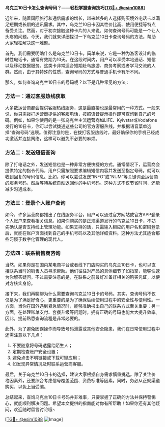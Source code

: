 **乌克兰10日卡怎么查询号码？——轻松掌握查询技巧[[TG💪+ @esim1088](https://t.me/s/esim1088)]**

近年来，随着国际旅行和通信需求的增长，越来越多的人选择购买境外电话卡以满足短期或长期的通讯需求。其中，乌克兰10日卡因其性价比高、使用便捷等特点备受关注。然而，对于初次接触这种卡片的人来说，如何查询号码可能是一个让人头疼的问题。今天，我们就来详细探讨一下乌克兰10日卡查询号码的方法，帮助大家轻松解决这一难题。

首先，我们需要明确什么是乌克兰10日卡。简单来说，它是一种为游客设计的临时性电话卡，通常有效期为10天。在这段时间内，用户可以享受本地通话、短信以及移动数据服务。这类卡非常适合短期赴乌旅游、商务考察或者学习交流的人群。然而，由于其特殊的性质，查询号码的方式与普通手机卡有所不同。

那么，如何查询乌克兰10日卡的号码呢？以下是几种常见的方法：

### 方法一：通过客服热线获取

大多数运营商都会提供客服热线服务，这是最直接也是最常用的一种方式。一般来说，你只需拨打运营商提供的客服电话，按照语音提示操作即可查询到自己的号码。例如，如果你使用的是一张乌克兰主流运营商如LIFE、Kyivstar或Vodafone发行的10日卡，你可以尝试拨通这些公司的官方客服热线，并根据语音菜单选择“查询号码”选项。值得注意的是，在拨打客服热线时，最好确保你的手机已经成功激活并连接网络，这样可以避免不必要的麻烦。

### 方法二：发送短信查询

除了打电话之外，发送短信也是一种非常方便快捷的方式。通常情况下，运营商会提供特定的指令代码，用户只需按照要求编辑短信内容并发送至指定号码，就可以收到回复的号码信息。比如，你可以尝试发送“INFO”或“NUM”等关键词至运营商的服务号码，然后等待系统自动返回你的手机号码。这种方式不仅节省时间，还能减少沟通成本。

### 方法三：登录个人账户查询

如今，许多运营商都推出了在线服务平台，用户可以通过官方网站或官方APP登录个人账户来查看相关信息。如果你购买的是正规渠道发行的乌克兰10日卡，不妨先确认是否支持线上管理功能。如果支持的话，只需输入相应的用户名和密码登录后，就能在账户页面找到自己的手机号码以及其他详细资料。这种方法尤其适合那些习惯于数字化管理的现代人。

### 方法四：联系销售商咨询

当然，如果你是在国内某电商平台或者线下门店购买的乌克兰10日卡，也可以直接联系当时的销售人员寻求帮助。他们往往对产品的具体细节了如指掌，能够快速为你解答疑问。不过需要注意的是，在联系之前最好准备好相关的购买凭证，以便对方核实身份。

接下来，我们再聊聊为什么需要查询乌克兰10日卡的号码。其实，查询号码不仅仅是为了满足好奇心，更重要的是为了确保后续使用过程中的安全性与便利性。一方面，当你在国外遇到紧急情况时，能够准确报出自己的联系方式至关重要；另一方面，在处理账单支付、套餐升级等问题时，拥有正确的号码也能大大提升效率。因此，提前熟悉查询流程是非常必要的。

此外，为了避免因误操作而导致号码泄露或其他安全隐患，我们在日常使用过程中还需注意以下几点：

1. 不要随意将号码透露给陌生人；
2. 定期检查账户安全设置；
3. 避免点击不明链接或下载可疑应用；
4. 如发现异常情况及时联系运营商客服。

最后，关于乌克兰10日卡的选择，建议大家根据自身需求慎重挑选。除了关注价格因素外，还要综合考虑信号覆盖范围、资费标准等因素。同时，务必从正规渠道购买，以免上当受骗。

总结起来，查询乌克兰10日卡号码并非难事，只要掌握了正确的方法并保持警惕心，就能顺利解决问题。希望本文提供的指南能对你有所帮助！如果你还有其他疑问，欢迎随时留言讨论哦~

[[TG💪+ @esim1088](https://t.me/s/esim1088) ![Image](https://i.postimg.cc/4NQfJmqS/Snipaste-2025-05-13-00-14-12.png)]